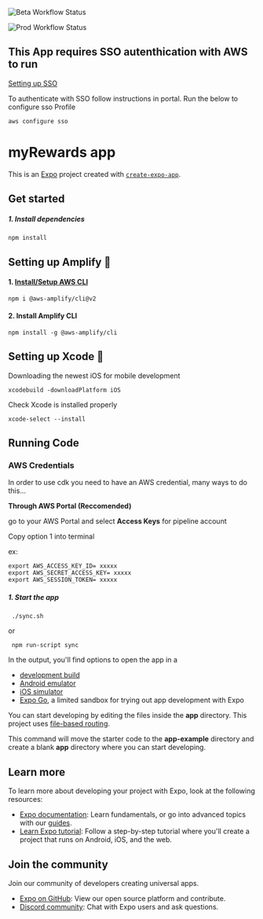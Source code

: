 ![Beta Workflow Status](https://github.com/My-Rewards/myRewardsApp/actions/workflows/Update_Expo.yml/badge.svg?branch=development)

![Prod Workflow Status](https://github.com/My-Rewards/myRewardsApp/actions/workflows/Update_Expo_Prod.yml/badge.svg?branch=master)

## This App requires SSO autenthication with AWS to run

[Setting up SSO](https://docs.aws.amazon.com/cli/latest/userguide/cli-configure-sso.html#sso-configure-profile-token-auto-sso)

To authenticate with SSO follow instructions in portal.
Run the below to configure sso Profile

```
aws configure sso
```

# myRewards app

This is an [Expo](https://expo.dev) project created with [`create-expo-app`](https://www.npmjs.com/package/create-expo-app).

## Get started

##### 1. Install dependencies

   ```
   npm install
   ```

## Setting up Amplify 🚧

#### 1. [Install/Setup AWS CLI](https://docs.aws.amazon.com/cli/v1/userguide/cli-chap-install.html)

```
npm i @aws-amplify/cli@v2
```

#### 2. Install Amplify CLI
```
npm install -g @aws-amplify/cli
```

## Setting up Xcode 🚧

Downloading the newest iOS for mobile development
```
xcodebuild -downloadPlatform iOS
```

Check Xcode is installed properly
```
xcode-select --install
```

## Running Code

### AWS Credentials

In order to use cdk you need to have an AWS credential, many ways to do this...

**Through AWS Portal (Reccomended)**

go to your AWS Portal and select **Access Keys** for pipeline account

Copy option 1 into terminal

ex:
```
export AWS_ACCESS_KEY_ID= xxxxx
export AWS_SECRET_ACCESS_KEY= xxxxx
export AWS_SESSION_TOKEN= xxxxx
```

##### 1. Start the app

   ```
    ./sync.sh
   ```
or 
   ```
    npm run-script sync
   ```

In the output, you'll find options to open the app in a

- [development build](https://docs.expo.dev/develop/development-builds/introduction/)
- [Android emulator](https://docs.expo.dev/workflow/android-studio-emulator/)
- [iOS simulator](https://docs.expo.dev/workflow/ios-simulator/)
- [Expo Go](https://expo.dev/go), a limited sandbox for trying out app development with Expo

You can start developing by editing the files inside the **app** directory. This project uses [file-based routing](https://docs.expo.dev/router/introduction).

This command will move the starter code to the **app-example** directory and create a blank **app** directory where you can start developing.


## Learn more

To learn more about developing your project with Expo, look at the following resources:

- [Expo documentation](https://docs.expo.dev/): Learn fundamentals, or go into advanced topics with our [guides](https://docs.expo.dev/guides).
- [Learn Expo tutorial](https://docs.expo.dev/tutorial/introduction/): Follow a step-by-step tutorial where you'll create a project that runs on Android, iOS, and the web.

## Join the community

Join our community of developers creating universal apps.

- [Expo on GitHub](https://github.com/expo/expo): View our open source platform and contribute.
- [Discord community](https://chat.expo.dev): Chat with Expo users and ask questions.

